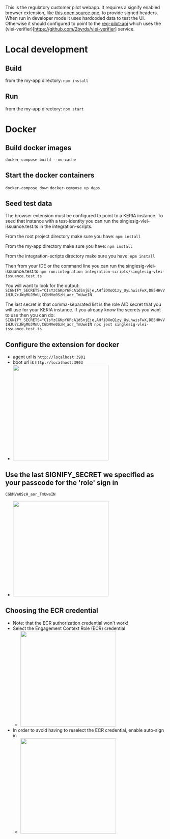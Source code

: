 This is the regulatory customer pilot webapp.
It requires a signify enabled browser extension, like [this open source one](https://github.com/WebOfTrust/signify-browser-extension), to provide signed headers.
When run in developer mode it uses hardcoded data to test the UI.
Otherwise it should configured to point to the [reg-pilot-api](https://github.com/GLEIF-IT/reg-pilot-api) which uses the (vlei-verifier)[https://github.com/2byrds/vlei-verifier] service.

# Local development
## Build
from the my-app directory:
```npm install```
## Run
from the my-app directory:
```npm start```

# Docker
## Build docker images
```docker-compose build --no-cache```
## Start the docker containers
```docker-compose down```
```docker-compose up deps```

## Seed test data
The browser extension must be configured to point to a KERIA instance.
To seed that instance with a test-identity you can run the singlesig-vlei-issuance.test.ts in the integration-scripts.

From the root project directory make sure you have:
```npm install```

From the my-app directory make sure you have:
```npm install```

From the integration-scripts directory make sure you have:
```npm install```

Then from your IDE or the command line you can run the singlesig-vlei-issuance.test.ts
```npm run:integration integration-scripts/singlesig-vlei-issuance.test.ts```

You will want to look for the output:
```SIGNIFY_SECRETS="CIsYzCGKpY6FcA1dSnjEje,AHfiDXoQ1zy_UyLhwisFwX,DB5HHvV1HJU7cJWgMUJMnU,CGbMVe0SzH_aor_TmUweIN```

The last secret in that comma-separated list is the role AID secret that you will use for your KERIA instance.
If you already know the secrets you want to use then you can do:
```SIGNIFY_SECRETS="CIsYzCGKpY6FcA1dSnjEje,AHfiDXoQ1zy_UyLhwisFwX,DB5HHvV1HJU7cJWgMUJMnU,CGbMVe0SzH_aor_TmUweIN npx jest singlesig-vlei-issuance.test.ts```

## Configure the extension for docker
* agent url is `http://localhost:3901`
* boot url is `http://localhost:3903`
* <img src="image.png" width="300">

## Use the last SIGNIFY_SECRET we specified as your passcode for the 'role' sign in
```CGbMVe0SzH_aor_TmUweIN```
* <img src="image-3.png" width="300">

## Choosing the ECR credential
* Note: that the ECR authorization credential won't work!
* Select the Engagement Context Role (ECR) credential
    * <img src="image-1.png" width="300">
* In order to avoid having to reselect the ECR credential, enable auto-sign in
    * <img src="image-2.png" width="300">
